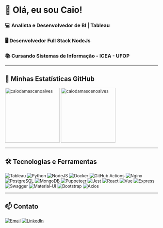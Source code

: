 # 👋 Olá, eu sou Caio!

### 💻 Analista e Desenvolvedor de BI | Tableau
### 🖥️ Desenvolvedor Full Stack NodeJs
### 📚 Cursando Sistemas de Informação - ICEA - UFOP

---

## 🚀 Minhas Estatísticas GitHub

<div>
  <!-- GitHub stats compatíveis com ambos os temas -->
  <img height="180em" src="https://github-readme-stats.vercel.app/api?username=caiodamascenoalves&show_icons=true&locale=en&theme=transparent&bg_color=00000000&title_color=orange&text_color=gray" alt="caiodamascenoalves" />
  
  <!-- Principais linguagens compatíveis com ambos os temas -->
  <img height="180em" src="https://github-readme-stats.vercel.app/api/top-langs?username=caiodamascenoalves&show_icons=true&locale=en&layout=compact&theme=transparent&bg_color=00000000&title_color=orange&text_color=gray" alt="caiodamascenoalves" />
</div>

---

## 🛠️ Tecnologias e Ferramentas

![Tableau](https://img.shields.io/badge/Tableau-E97627?style=for-the-badge&logo=tableau&logoColor=white)
![Python](https://img.shields.io/badge/Python-3776AB?style=for-the-badge&logo=python&logoColor=white)
![NodeJS](https://img.shields.io/badge/Node.js-339933?style=for-the-badge&logo=nodedotjs&logoColor=white)
![Docker](https://img.shields.io/badge/Docker-2496ED?style=for-the-badge&logo=docker&logoColor=white)
![GitHub Actions](https://img.shields.io/badge/GitHub%20Actions-2088FF?style=for-the-badge&logo=githubactions&logoColor=white)
![Nginx](https://img.shields.io/badge/Nginx-009639?style=for-the-badge&logo=nginx&logoColor=white)
![PostgreSQL](https://img.shields.io/badge/PostgreSQL-4169E1?style=for-the-badge&logo=postgresql&logoColor=white)
![MongoDB](https://img.shields.io/badge/MongoDB-47A248?style=for-the-badge&logo=mongodb&logoColor=white)
![Puppeteer](https://img.shields.io/badge/Puppeteer-40B5A4?style=for-the-badge&logo=puppeteer&logoColor=white)
![Jest](https://img.shields.io/badge/Jest-C21325?style=for-the-badge&logo=jest&logoColor=white)
![React](https://img.shields.io/badge/React-20232A?style=for-the-badge&logo=react&logoColor=61DAFB)
![Vue](https://img.shields.io/badge/Vue.js-4FC08D?style=for-the-badge&logo=vuedotjs&logoColor=white)
![Express](https://img.shields.io/badge/Express-000000?style=for-the-badge&logo=express&logoColor=white)
![Swagger](https://img.shields.io/badge/Swagger-85EA2D?style=for-the-badge&logo=swagger&logoColor=black)
![Material-UI](https://img.shields.io/badge/MUI-007FFF?style=for-the-badge&logo=mui&logoColor=white)
![Bootstrap](https://img.shields.io/badge/Bootstrap-7952B3?style=for-the-badge&logo=bootstrap&logoColor=white)
![Axios](https://img.shields.io/badge/Axios-5A29E4?style=for-the-badge&logo=axios&logoColor=white)

---

## 📫 Contato

[![Email](https://img.shields.io/badge/Email-caiodalves97@gmail.com-red?style=for-the-badge&logo=gmail&logoColor=white)](mailto:caiodalves97@gmail.com)
[![LinkedIn](https://img.shields.io/badge/LinkedIn-Caio%20Damasceno%20Alves-blue?style=for-the-badge&logo=linkedin&logoColor=white)]([https://www.linkedin.com/in/caiodamascenoalves/](https://www.linkedin.com/in/caio-alves-45684214a/))
